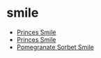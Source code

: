 # smile

 * [Princes Smile](index/p/princes-smile-102784.json)
 * [Princes Smile](index/p/princes-smile-200191.json)
 * [Pomegranate Sorbet Smile](index/p/pomegranate-sorbet-smile.json)
